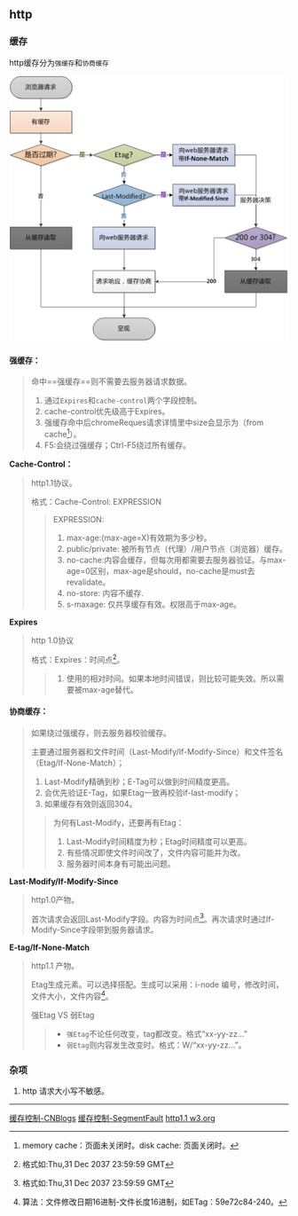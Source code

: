 ## http

### 缓存

http缓存分为`强缓存`和`协商缓存`

![缓存流程图](../.././.src/940884-20180423141951735-912699213.png)

#### 强缓存：

> 命中==强缓存==则不需要去服务器请求数据。
>
> 1. 通过`Expires`和`cache-control`两个字段控制。
> 2. cache-control优先级高于Expires。
> 3. 强缓存命中后chromeReques请求详情里中size会显示为（from cache[^cache]）。
> 4. F5:会绕过强缓存；Ctrl-F5绕过所有缓存。

**Cache-Control：**

>http1.1协议。
>
>格式：Cache-Control: EXPRESSION  
>
>> EXPRESSION:
>>
>> 1. max-age:(max-age=X)有效期为多少秒。
>> 2. public/private: 被所有节点（代理）/用户节点（浏览器）缓存。
>> 3. no-cache:内容会缓存，但每次用都需要去服务器验证。与max-age=0区别，max-age是should，no-cache是must去revalidate。
>> 4. no-store: 内容不缓存.
>> 5. s-maxage: 仅共享缓存有效。权限高于max-age。

**Expires**

> http 1.0协议
>
> 格式：Expires：时间点[^时间格式]。
>
> > 1. 使用的相对时间。如果本地时间错误，则比较可能失效。所以需要被max-age替代。

#### 协商缓存：

> 如果绕过强缓存，则去服务器校验缓存。
>
> 主要通过服务器和文件时间（Last-Modify/If-Modify-Since）和文件签名（Etag/If-None-Match）；
>
> 1. Last-Modify精确到秒；E-Tag可以做到时间精度更高。
> 2. 会优先验证E-Tag，如果Etag一致再校验if-last-modify；
> 3. 如果缓存有效则返回304。
>
> > 为何有Last-Modify，还要再有Etag：
> >
> > 1. Last-Modify时间精度为秒；Etag时间精度可以更高。
> > 2. 有些情况即使文件时间改了，文件内容可能并为改。
> > 3. 服务器时间本身有可能出问题。

**Last-Modify/If-Modify-Since**

>  http1.0产物。
>
>  首次请求会返回Last-Modify字段。内容为时间点[^时间格式]。再次请求时通过If-Modify-Since字段带到服务器请求。

**E-tag/If-None-Match**

> http1.1 产物。
>
> Etag生成元素。可以选择搭配。生成可以采用：i-node 编号，修改时间，文件大小，文件内容[^nginx Etag]。
>
> 强Etag VS 弱Etag
>
> > - `强Etag`不论任何改变，tag都改变。格式“xx-yy-zz...”
> > - `弱Etag`则内容发生改变时。格式：W/“xx-yy-zz...”。



### 杂项

1. http 请求大小写不敏感。

----
[^时间格式]: 格式如:Thu,31 Dec 2037 23:59:59 GMT
[^cache]: memory cache：页面未关闭时。disk cache: 页面关闭时。
[^nginx Etag]: 算法：文件修改日期16进制-文件长度16进制，如ETag：59e72c84-240。

[缓存控制-CNBlogs](https://www.cnblogs.com/ranyonsue/p/8918908.html)
[缓存控制-SegmentFault](https://segmentfault.com/a/1190000016546106)
[http1.1 w3.org](https://www.w3.org/Protocols/rfc2616/rfc2616-sec14.html)
